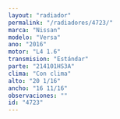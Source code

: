 ```yaml
---
layout: "radiador"
permalink: "/radiadores/4723/"
marca: "Nissan"
modelo: "Versa"
ano: "2016"
motor: "L4 1.6"
transmision: "Estándar"
parte: "214101HS3A"
clima: "Con clima"
alto: "20 1/16"
ancho: "16 11/16"
observaciones: ""
id: "4723"
---
```


